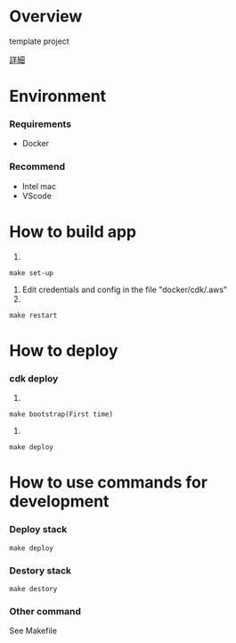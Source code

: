 # Overview
template project

[詳細](https://qiita.com/salt00000/items/bb8ea9b870cac233b53d)

# Environment
### Requirements
- Docker
### Recommend
- Intel mac
- VScode

# How to build app
1. 
```
make set-up
```
1. Edit credentials and config in the file "docker/cdk/.aws"
1. 
```
make restart
```


# How to deploy
### cdk deploy
1. 
```
make bootstrap(First time)
```
1. 
```
make deploy
```


# How to use commands for development
### Deploy stack
```
make deploy
```
### Destory stack
```
make destory
```

### Other command
See Makefile